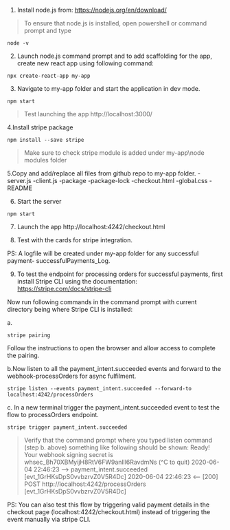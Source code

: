 1. Install node.js from: https://nodejs.org/en/download/
> To ensure that node.js is installed, open powershell or command prompt and type 

```
node -v
```

2. Launch node.js command prompt and to add scaffolding for the app, create new react app using following command:

```
npx create-react-app my-app
```

3. Navigate to my-app folder and start the application in dev mode. 

```
npm start
```
> Test launching the app http://localhost:3000/

4.Install stripe package

```
npm install --save stripe
```
> Make sure to check stripe module is added under my-app\node modules folder

5.Copy and add/replace all files from github repo to my-app folder.
-server.js
-client.js
-package
-package-lock
-checkout.html
-global.css
-README


6. Start the server
```
npm start
```

7. Launch the app  http://localhost:4242/checkout.html

8. Test with the cards for stripe integration.

PS: A logfile will be created under my-app folder for any successful payment- successfulPayments_Log.

9. To test the endpoint for processing orders for successful payments, first install Stripe CLI using the documentation:
https://stripe.com/docs/stripe-cli

Now run following commands in the command prompt with current directory being where Stripe CLI is installed:

a. 
```
stripe pairing
```
Follow the instructions to open the browser and allow access to complete the pairing. 


b.Now listen to all the payment_intent.succeeded events and forward to the webhook-processOrders for async fulfilment.
```
stripe listen --events payment_intent.succeeded --forward-to localhost:4242/processOrders
```

c. In a new terminal trigger the payment_intent.succeeded event to test the flow to processOrders endpoint.
```
stripe trigger payment_intent.succeeded
```

> Verify that the command prompt where you typed listen command (step b. above) something like following should be shown:
Ready! Your webhook signing secret is whsec_Bh70XBMyijH8RtV6FW9anlll6RavdmNs (^C to quit)
2020-06-04 22:46:23   --> payment_intent.succeeded [evt_1GrHKsDpS0vvbzrvZ0V5R4Dc]
2020-06-04 22:46:23  <--  [200] POST http://localhost:4242/processOrders [evt_1GrHKsDpS0vvbzrvZ0V5R4Dc]

PS: You can also test this flow by triggering valid payment details in the checkout page (localhost:4242/checkout.html) instead of triggering the event manually via stripe CLI.

